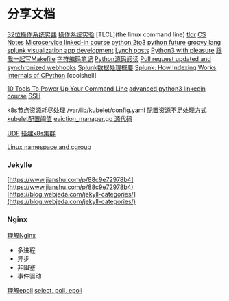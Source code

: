 # 分享文档

[32位操作系统实践](http://grid.hust.edu.cn/zyshao/OSEngineering.htm)
[操作系统实验](https://chyyuu.gitbooks.io/simple_os_book/zh/chapter-1/proj1_small_bootloader.html)
[TLCL](the linux command line)
[tldr](https://github.com/tldr-pages/tldr)
[CS Notes](https://github.com/CyC2018/CS-Notes)
[Microservice linked-in course](https://www.linkedin.com/learning/microservices-foundations)
[python 2to3](https://docs.python.org/2/library/2to3.html#to3-reference)
[python future](https://python-future.org/compatible_idioms.html)
[groovy lang](http://groovy-lang.org/)
[splunk visualization app development](https://docs.splunk.com/Documentation/Splunk/latest/AdvancedDev/CustomVizTutorial)
[Lynch posts](https://wuli.us/)
[Python3 with pleasure](https://github.com/arogozhnikov/python3_with_pleasure)
[跟我一起写Makefile](https://seisman.github.io/how-to-write-makefile/rules.html)
[字符编码笔记](http://www.ruanyifeng.com/blog/2007/10/ascii_unicode_and_utf-8.html)
[Python源码阅读](https://github.com/Junnplus/blog/projects/1)
[Pull request updated and synchronized webhooks](https://jira.atlassian.com/browse/BSERV-10279?_ga=2.38332899.1909207141.1557717745-10891345.1556611473)
[Splunk数据处理概要](https://my.oschina.net/yumg/blog/398468)
[Splunk: How Indexing Works](https://wiki.splunk.com/Community:HowIndexingWorks)
[Internals of CPython](https://hackmd.io/s/ByMHBMjFe)
[coolshell]

[10 Tools To Power Up Your Command Line](https://dev.to/_darrenburns/10-tools-to-power-up-your-command-line-4id4)
[advanced python3 linkedin course](https://www.linkedin.com/learning/advanced-python/using-namedtuple?u=2056764)
[SSH](https://confluence.splunk.com/display/~yaxingy/SSH)

[k8s节点资源耗尽处理](http://ju.outofmemory.cn/entry/331508)
/var/lib/kubelet/config.yaml
[配置资源不足处理方式](https://k8smeetup.github.io/docs/tasks/administer-cluster/out-of-resource/)
[kubelet配置阈值](https://kubernetes.io/docs/reference/command-line-tools-reference/kubelet/)
[eviction_manager.go 源代码](https://github.com/kubernetes/kubernetes/blob/master/pkg/kubelet/eviction/eviction_manager.go)

[UDF](http://eng.sv.splunk.com/dashboard-docs/4.0.0/index.html#/DashboardPreset)
[搭建k8s集群](https://wuli.us/post/deploy-kubernetes-cluster)


[Linux namespace and cgroup](https://segmentfault.com/a/1190000009732550)


### Jekylle
[https://www.jianshu.com/p/88c9e72978b4](https://www.jianshu.com/p/88c9e72978b4)
[https://blog.webjeda.com/jekyll-categories/](https://blog.webjeda.com/jekyll-categories/)


### Nginx
[理解Nginx](https://www.jianshu.com/p/6215e5d24553)
- 多进程
- 异步
- 非阻塞
- 事件驱动

[理解epoll](https://blog.51cto.com/yaocoder/888374)
[select, poll, epoll](https://segmentfault.com/a/1190000003063859)

<!--stackedit_data:
eyJoaXN0b3J5IjpbLTE4NjA4ODcwOTEsLTkxOTY5NjkxMCw2Mj
AzMzIyNTUsMzQ4NDExNTU2LC0xNzE5MTM5ODAwXX0=
-->